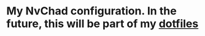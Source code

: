 # My NvChad configuration. In the future, this will be part of my [dotfiles](https://github.com/brizzinck/dotfiles)
